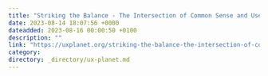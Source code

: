 ```yaml
---
title: "Striking the Balance - The Intersection of Common Sense and User Research in UX Design"
date: 2023-08-14 18:07:56 +0000
dateadded: 2023-08-16 00:00:50 +0100
description: ""
link: "https://uxplanet.org/striking-the-balance-the-intersection-of-common-sense-and-user-research-in-ux-design-8efd21a70276?source=rss----819cc2aaeee0---4"
category:
directory: _directory/ux-planet.md
---
```

